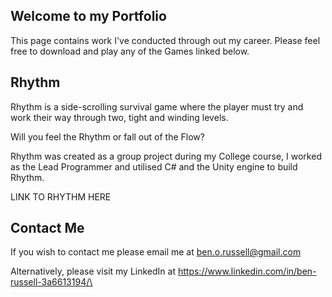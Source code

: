 ## Welcome to my Portfolio

This page contains work I've conducted through out my career. Please feel free to download and play any of the Games linked below.

## Rhythm
Rhythm is a side-scrolling survival game where the player must try and work their way through two, tight and winding levels.

Will you feel the Rhythm or fall out of the Flow?

Rhythm was created as a group project during my College course, I worked as the Lead Programmer and utilised C# and the Unity engine to build Rhythm.

LINK TO RHYTHM HERE


## Contact Me
If you wish to contact me please email me at ben.o.russell@gmail.com

Alternatively, please visit my LinkedIn at https://www.linkedin.com/in/ben-russell-3a6613194/\

